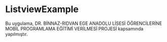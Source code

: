 # ListviewExample
Bu uygulama, 
DR. BİNNAZ-RIDVAN EGE ANADOLU LİSESİ ÖĞRENCİLERİNE MOBİL PROGRAMLAMA EĞİTİMİ VERİLMESİ PROJESİ
kapsamında yapılmıştır.



